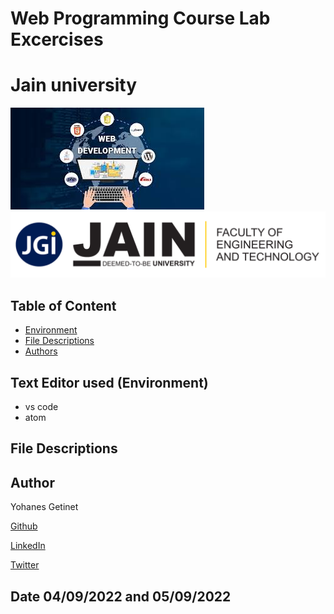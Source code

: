# Web Programming Course Lab Excercises
# Jain university 

![ Web Programming ](https://github.com/YohanesGetinet1/Web_Programming_Lab/blob/main/images.jpeg)
 ![ Jain University](https://github.com/YohanesGetinet1/Web_Programming_Lab/blob/main/Picture1.png)

## Table of Content
* [Environment](#environment)
* [File Descriptions](#file-descriptions)
* [Authors](#author)

## Text Editor used (Environment)
* vs code
* atom

## File Descriptions



## Author
Yohanes Getinet 

[Github](https://github.com/YohanesGetinet1) 

[LinkedIn](https://www.linkedin.com/in/yohanesgetinet/)

[Twitter](https://twitter.com/YohanesGetinet)
## Date 04/09/2022 and 05/09/2022
